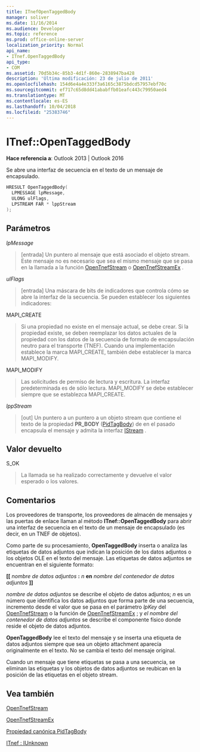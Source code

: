 ```yaml
---
title: ITnefOpenTaggedBody
manager: soliver
ms.date: 11/16/2014
ms.audience: Developer
ms.topic: reference
ms.prod: office-online-server
localization_priority: Normal
api_name:
- ITnef.OpenTaggedBody
api_type:
- COM
ms.assetid: 70d5b34c-85b3-4d1f-860e-2838947ba428
description: 'Última modificación: 23 de julio de 2011'
ms.openlocfilehash: 154d6e4a4e333f3a6165c3875bdcd57957ebf70c
ms.sourcegitcommit: ef717c65d8dd41ababffb01eafc443c79950aed4
ms.translationtype: MT
ms.contentlocale: es-ES
ms.lasthandoff: 10/04/2018
ms.locfileid: "25383746"
---
```

# <a name="itnefopentaggedbody"></a>ITnef::OpenTaggedBody

  
  
**Hace referencia a**: Outlook 2013 | Outlook 2016 
  
Se abre una interfaz de secuencia en el texto de un mensaje de encapsulado.
  
```cpp
HRESULT OpenTaggedBody(
  LPMESSAGE lpMessage,
  ULONG ulFlags,
  LPSTREAM FAR * lppStream
);
```

## <a name="parameters"></a>Parámetros

 _lpMessage_
  
> [entrada] Un puntero al mensaje que está asociado el objeto stream. Este mensaje no es necesario que sea el mismo mensaje que se pasa en la llamada a la función [OpenTnefStream](opentnefstream.md) o [OpenTnefStreamEx](opentnefstreamex.md) . 
    
 _ulFlags_
  
> [entrada] Una máscara de bits de indicadores que controla cómo se abre la interfaz de la secuencia. Se pueden establecer los siguientes indicadores:
    
MAPI_CREATE 
  
> Si una propiedad no existe en el mensaje actual, se debe crear. Si la propiedad existe, se deben reemplazar los datos actuales de la propiedad con los datos de la secuencia de formato de encapsulación neutro para el transporte (TNEF). Cuando una implementación establece la marca MAPI_CREATE, también debe establecer la marca MAPI_MODIFY.
    
MAPI_MODIFY 
  
> Las solicitudes de permiso de lectura y escritura. La interfaz predeterminada es de sólo lectura. MAPI_MODIFY se debe establecer siempre que se establezca MAPI_CREATE.
    
 _lppStream_
  
> [out] Un puntero a un puntero a un objeto stream que contiene el texto de la propiedad **PR_BODY** ([PidTagBody](pidtagbody-canonical-property.md)) de en el pasado encapsula el mensaje y admita la interfaz [IStream](https://docs.microsoft.com/windows/desktop/api/objidl/nn-objidl-istream) . 
    
## <a name="return-value"></a>Valor devuelto

S_OK 
  
> La llamada se ha realizado correctamente y devuelve el valor esperado o los valores.
    
## <a name="remarks"></a>Comentarios

Los proveedores de transporte, los proveedores de almacén de mensajes y las puertas de enlace llaman al método **ITnef::OpenTaggedBody** para abrir una interfaz de secuencia en el texto de un mensaje de encapsulado (es decir, en un TNEF de objetos). 
  
Como parte de su procesamiento, **OpenTaggedBody** inserta o analiza las etiquetas de datos adjuntos que indican la posición de los datos adjuntos o los objetos OLE en el texto del mensaje. Las etiquetas de datos adjuntos se encuentran en el siguiente formato: 
  
 **[[** _nombre de datos adjuntos_ **:** _n_ **en** _nombre del contenedor de datos adjuntos_ **]]**
  
 _nombre de datos adjuntos_ se describe el objeto de datos adjuntos;  _n_ es un número que identifica los datos adjuntos que forma parte de una secuencia, incremento desde el valor que se pasa en el parámetro _lpKey_ del [OpenTnefStream](opentnefstream.md) o la función de [OpenTnefStreamEx](opentnefstreamex.md) ; y _el nombre del contenedor de datos adjuntos_ se describe el componente físico donde reside el objeto de datos adjuntos. 
  
 **OpenTaggedBody** lee el texto del mensaje y se inserta una etiqueta de datos adjuntos siempre que sea un objeto attachment aparecía originalmente en el texto. No se cambia el texto del mensaje original. 
  
Cuando un mensaje que tiene etiquetas se pasa a una secuencia, se eliminan las etiquetas y los objetos de datos adjuntos se reubican en la posición de las etiquetas en el objeto stream.
  
## <a name="see-also"></a>Vea también



[OpenTnefStream](opentnefstream.md)
  
[OpenTnefStreamEx](opentnefstreamex.md)
  
[Propiedad canónica PidTagBody](pidtagbody-canonical-property.md)
  
[ITnef : IUnknown](itnefiunknown.md)

